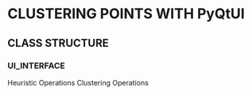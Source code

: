 # CLUSTERING POINTS WITH PyQtUI
## CLASS STRUCTURE
### UI_INTERFACE
  Heuristic Operations
  Clustering Operations

